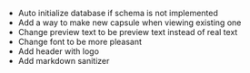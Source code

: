- Auto initialize database if schema is not implemented
- Add a way to make new capsule when viewing existing one
- Change preview text to be preview text instead of real text
- Change font to be more pleasant
- Add header with logo
- Add markdown sanitizer